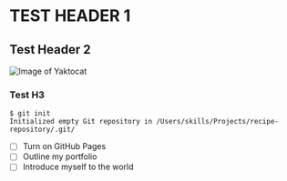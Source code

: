# TEST HEADER 1
## Test Header 2
![Image of Yaktocat](https://octodex.github.com/images/yaktocat.png)
### Test H3
```
$ git init
Initialized empty Git repository in /Users/skills/Projects/recipe-repository/.git/
```
- [ ] Turn on GitHub Pages
- [ ] Outline my portfolio
- [ ] Introduce myself to the world
